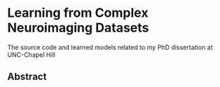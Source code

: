 # Learning from Complex Neuroimaging Datasets

The source code and learned models related to my PhD dissertation at UNC-Chapel Hill 

## Abstract
